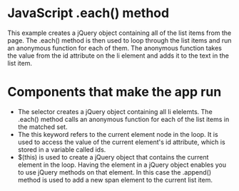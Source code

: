 # JavaScript .each() method

This example creates a jQuery object containing all of the list items from the page. The .each() method is then used to loop through the list items and run an anonymous function for each of them. The anonymous function takes the value from the id attribute on the li element and adds it to the text in the list item.

# Components that make the app run

* The selector creates a jQuery object containing all li elelemts. The .each() method calls an anonymous function for each of the list items in the matched set.
* The this keyword refers to the current element node in the loop. It is used to access the value of the current element's id attribute, which is stored in a variable called ids.
* $(this) is used to create a jQuery object that contains the current element in the loop. Having the element in a jQuery object enables you to use jQuery methods on that element. In this case the .append() method is used to add a new span element to the current list item.
